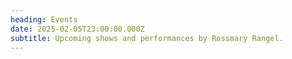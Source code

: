 ```yaml
---
heading: Events
date: 2025-02-05T23:00:00.000Z
subtitle: Upcoming shows and performances by Rossmary Rangel.
---
```

